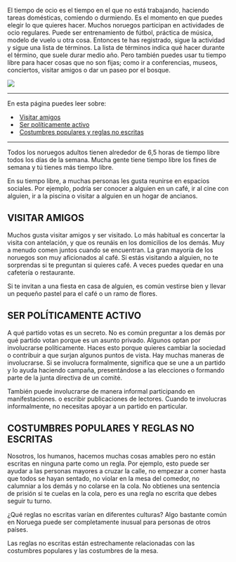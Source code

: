 El tiempo de ocio es el tiempo en el que no está trabajando, haciendo tareas domésticas, comiendo o durmiendo. Es el momento en que puedes elegir lo que quieres hacer. Muchos noruegos participan en actividades de ocio regulares. Puede ser entrenamiento de fútbol, práctica de música, modelo de vuelo u otra cosa. Entonces te has registrado, sigue la actividad y sigue una lista de términos. La lista de términos indica qué hacer durante el término, que suele durar medio año. Pero también puedes usar tu tiempo libre para hacer cosas que no son fijas; como ir a conferencias, museos, conciertos, visitar amigos o dar un paseo por el bosque.

![](https://cdn.kursoria.no/pensum/elements/-_frdesw.jpg)

---

En esta página puedes leer sobre:

-    [Visitar amigos](#visitar-amigos)
-    [Ser políticamente activo](#ser-pol%C3%ADticamente-activo)
-    [Costumbres populares y reglas no escritas](#costumbres-populares-y-reglas-no-escritas)

---

Todos los noruegos adultos tienen alrededor de 6,5 horas de tiempo libre todos los días de la semana. Mucha gente tiene tiempo libre los fines de semana y tú tienes más tiempo libre.

En su tiempo libre, a muchas personas les gusta reunirse en espacios sociales. Por ejemplo, podría ser conocer a alguien en un café, ir al cine con alguien, ir a la piscina o visitar a alguien en un hogar de ancianos.

## VISITAR AMIGOS

Muchos gusta visitar amigos y ser visitado. Lo más habitual es concertar la visita con antelación, y que os reunáis en los domicilios de los demás. Muy a menudo comen juntos cuando se encuentran. La gran mayoría de los noruegos son muy aficionados al café. Si estás visitando a alguien, no te sorprendas si te preguntan si quieres café. A veces puedes quedar en una cafetería o restaurante.

Si te invitan a una fiesta en casa de alguien, es común vestirse bien y llevar un pequeño pastel para el café o un ramo de flores.

## SER POLÍTICAMENTE ACTIVO

A qué partido votas es un secreto. No es común preguntar a los demás por qué partido votan porque es un asunto privado. Algunos optan por involucrarse políticamente. Haces esto porque quieres cambiar la sociedad o contribuir a que surjan algunos puntos de vista. Hay muchas maneras de involucrarse. Si se involucra formalmente, significa que se une a un partido y lo ayuda haciendo campaña, presentándose a las elecciones o formando parte de la junta directiva de un comité.

También puede involucrarse de manera informal participando en manifestaciones. o escribir publicaciones de lectores. Cuando te involucras informalmente, no necesitas apoyar a un partido en particular.

## COSTUMBRES POPULARES Y REGLAS NO ESCRITAS

Nosotros, los humanos, hacemos muchas cosas amables pero no están escritas en ninguna parte como un regla. Por ejemplo, esto puede ser ayudar a las personas mayores a cruzar la calle, no empezar a comer hasta que todos se hayan sentado, no violar en la mesa del comedor, no calumniar a los demás y no colarse en la cola. No obtienes una sentencia de prisión si te cuelas en la cola, pero es una regla no escrita que debes seguir tu turno.

¿Qué reglas no escritas varían en diferentes culturas? Algo bastante común en Noruega puede ser completamente inusual para personas de otros países.

Las reglas no escritas están estrechamente relacionadas con las costumbres populares y las costumbres de la mesa.